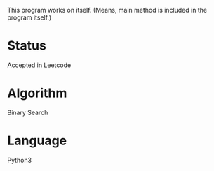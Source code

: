 
This program works on itself. (Means, main method is included in the program itself.)

# Status
Accepted in Leetcode

# Algorithm
Binary Search

# Language
Python3
